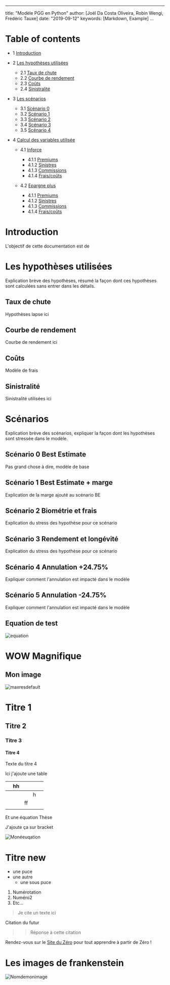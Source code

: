
---
title: "Modèle PGG en Python"
author: [Joël Da Costa Oliveira, Robin Wengi, Fredéric Tauxe]
date: "2019-09-12"
keywords: [Markdown, Example]
...





# Table of contents
- 1 [Introduction](#Intro)

- 2 [Les hypothèses utilisées](#hypo)

    - 2.1 [Taux de chute](#lapse)
    - 2.2 [Courbe de rendement](#rdt)
    - 2.3 [Coûts](#exp)
    - 2.4 [Sinistralité](#sin)
    
- 3 [Les scénarios](#scenario)

    * 3.1 [Scénario 0](#scenario0)
    * 3.2 [Scénario 1](#scenario1)
    * 3.3 [Scénario 2](#scenario2)
    * 3.4 [Scénario 3](#scenario3)
    * 3.5 [Scénario 4](#scenario4)

- 4 [Calcul des variables utilisée](#BEL)

    * 4.1 [Inforce](#Force3)
        - 4.1.1 [Premiums](#PremF3)
        - 4.1.2 [Sinistres](#SinF3)
        - 4.1.3 [Commissions](#ComF3)
        - 4.1.4 [Frais/coûts](#ExpF3)
    
    * 4.2 [Epargne plus](#EP+)
        + 4.1.1 [Premiums](#PremF3)
        + 4.1.2 [Sinistres](#SinF3)
        + 4.1.3 [Commissions](#ComF3)
        + 4.1.4 [Frais/coûts](#ExpF3)
    





# Introduction <a name="Intro"></a>

L'objectif de cette documentation est de



# Les hypothèses utilisées <a name="Hypo"></a>

Explication brève des hypothèses, résumé la façon dont ces hypothèses sont calculées sans entrer dans les détails.

## Taux de chute <a name="lapse"></a>

Hypothèses lapse ici

## Courbe de rendement <a name="rdt"></a>

Courbe de rendement ici 

## Coûts <a name="exp"></a>

Modèle de frais

## Sinistralité <a name="sin"></a>

Sinistralité utilisées ici





# Scénarios <a name="scenario"></a>

Explication brève des scénarios, expliquer la façon dont les hypothèses sont stressée dans le modèle.


## Scénario 0 Best Estimate <a name="scenario0"></a>

Pas grand chose à dire, modèle de base


## Scénario 1 Best Estimate + marge <a name="scenario1"></a>

Explication de la marge ajouté au scénario BE 


## Scénario 2 Biométrie et frais <a name="scenario2"></a>

Explication du stress des hypothèse pour ce scénario


## Scénario 3 Rendement et longévité <a name="scenario3"></a>

Explication du stress des hypothèse pour ce scénario


## Scénario 4 Annulation +24.75% <a name="scenario4"></a>

Expliquer comment l'annulation est impacté dans le modèle


## Scénario 5 Annulation -24.75% <a name="scenario5"></a>

Expliquer comment l'annulation est impacté dans le modèle




## Equation de test <a name="subparagraph1"></a>

![equation](https://latex.codecogs.com/gif.latex?\sum&space;{x_{i}}^{})

# WOW Magnifique

## Mon image <a name="chevre"></a>

![maxresdefault](https://user-images.githubusercontent.com/52786448/64136301-f521f800-cdf0-11e9-83ab-a1714ed7487b.jpg)


# Titre 1

## Titre 2

### Titre 3

#### Titre 4
Texte du titre 4

Ici j'ajoute une table

|   | hh |    |   |   |
|---|----|---:|---|---|
|   |    |    | h |   |
|   |    | ff |   |   |
|   |    |    |   |   |

Et une équation
Thèse
 
 J'ajoute ça sur bracket
 
![Monéeuqation](https://latex.codecogs.com/gif.latex?\sum_{1}^{44}\alpha&space;^{j})



# Titre new
* une puce
* une autre
    * une sous puce
    
1. Numérotation
2. Numéro2
3. Etc...

> Je cite un texte ici
>
Citation du futur

>> Réponse à cette citation

Rendez-vous sur le [Site du Zéro](http://www.siteduzero.com) pour tout apprendre à partir de Zéro !

# Les images de frankenstein
 ![Nomdemonimage](https://i2.wp.com/l-express.ca/wp-content/uploads/2018/01/Frankenstein-9-janvier.jpg?w=300&ssl=1)
 

